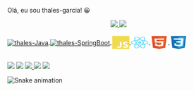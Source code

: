 Olá, eu sou thales-garcia! 😀

  <div align="center">
    <a href="https://github.com/thales-garcia">
    <img height="180em" src="https://github-readme-stats.vercel.app/api?username=thales-garcia&show_icons=true&theme=highcontrast&include_all_commits=true&count_private=true"/>
    <img height="180em" src="https://github-readme-stats.vercel.app/api/top-langs/?username=thales-garcia&layout=compact&langs_count=7&theme=highcontrast"/>
  </div>

  <div style="display: inline_block"><br>
    <img align="center" alt="thales-Java" height="30" width="40" src="https://cdn.jsdelivr.net/gh/devicons/devicon/icons/java/java-original.svg">
    <img align="center" alt="thales-SpringBoot" height="30" width="40" src="https://cdn.jsdelivr.net/gh/devicons/devicon/icons/spring/spring-original.svg">
    <img align="center" alt="thales-JS" height="30" width="40" src="https://raw.githubusercontent.com/devicons/devicon/master/icons/javascript/javascript-plain.svg">
    <img align="center" alt="thales-React" height="30" width="40" src="https://raw.githubusercontent.com/devicons/devicon/master/icons/react/react-original.svg">
    <img align="center" alt="thales-HTML" height="30" width="40" src="https://raw.githubusercontent.com/devicons/devicon/master/icons/html5/html5-original.svg">
    <img align="center" alt="thales-CSS" height="30" width="40" src="https://raw.githubusercontent.com/devicons/devicon/master/icons/css3/css3-original.svg"> 
  </div>
  
  ##
  
  <div>
    <a href="https://www.facebook.com/thales.grc" target="_blank"><img src="https://img.shields.io/badge/Facebook-1877F2?style=for-the-badge&logo=facebook&logoColor=white"   target="_blank"></a>
  <a href="https://www.instagram.com/thales_grc" target="_blank"><img src="https://img.shields.io/badge/-Instagram-%23E4405F?style=for-the-badge&logo=instagram&logoColor=white"     target="_blank"></a>
 <a href="" target="_blank"><img src="https://img.shields.io/badge/Discord-7289DA?style=for-the-badge&logo=discord&logoColor=white" target="_blank">   </a> 
  <a href = "mailto:thalesgsoares@gmail.com"><img src="https://img.shields.io/badge/-Gmail-%23333?style=for-the-badge&logo=gmail&logoColor=white" target="_blank"></a>
  <a href="https://www.linkedin.com/in/thales-garcia" target="_blank"><img src="https://img.shields.io/badge/-LinkedIn-%230077B5?style=for-the-badge&logo=linkedin&logoColor=white" target="_blank"></a> 
  </div>
  
  ![Snake animation](https://github.com/thales-garcia/thales-garcia/blob/output/github-contribution-grid-snake.svg)
    

